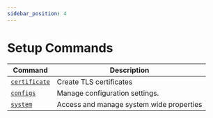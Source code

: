```yaml
---
sidebar_position: 4
---
```


# Setup Commands

| Command                           | Description                              |
| --------------------------------- | ---------------------------------------- |
| [`certificate`](./certificate.md) | Create TLS certificates                  |
| [`configs`](./configs/index.md)   | Manage configuration settings.           |
| [`system`](./system/index.md)     | Access and manage system wide properties |
